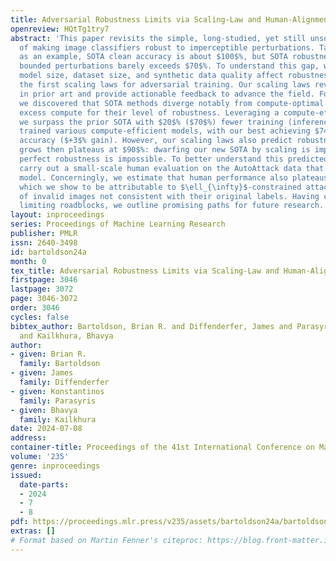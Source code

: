 ```yaml
---
title: Adversarial Robustness Limits via Scaling-Law and Human-Alignment Studies
openreview: HQtTg1try7
abstract: 'This paper revisits the simple, long-studied, yet still unsolved problem
  of making image classifiers robust to imperceptible perturbations. Taking CIFAR10
  as an example, SOTA clean accuracy is about $100$%, but SOTA robustness to $\ell_{\infty}$-norm
  bounded perturbations barely exceeds $70$%. To understand this gap, we analyze how
  model size, dataset size, and synthetic data quality affect robustness by developing
  the first scaling laws for adversarial training. Our scaling laws reveal inefficiencies
  in prior art and provide actionable feedback to advance the field. For instance,
  we discovered that SOTA methods diverge notably from compute-optimal setups, using
  excess compute for their level of robustness. Leveraging a compute-efficient setup,
  we surpass the prior SOTA with $20$% ($70$%) fewer training (inference) FLOPs. We
  trained various compute-efficient models, with our best achieving $74$% AutoAttack
  accuracy ($+3$% gain). However, our scaling laws also predict robustness slowly
  grows then plateaus at $90$%: dwarfing our new SOTA by scaling is impractical, and
  perfect robustness is impossible. To better understand this predicted limit, we
  carry out a small-scale human evaluation on the AutoAttack data that fools our top-performing
  model. Concerningly, we estimate that human performance also plateaus near $90$%,
  which we show to be attributable to $\ell_{\infty}$-constrained attacks’ generation
  of invalid images not consistent with their original labels. Having characterized
  limiting roadblocks, we outline promising paths for future research.'
layout: inproceedings
series: Proceedings of Machine Learning Research
publisher: PMLR
issn: 2640-3498
id: bartoldson24a
month: 0
tex_title: Adversarial Robustness Limits via Scaling-Law and Human-Alignment Studies
firstpage: 3046
lastpage: 3072
page: 3046-3072
order: 3046
cycles: false
bibtex_author: Bartoldson, Brian R. and Diffenderfer, James and Parasyris, Konstantinos
  and Kailkhura, Bhavya
author:
- given: Brian R.
  family: Bartoldson
- given: James
  family: Diffenderfer
- given: Konstantinos
  family: Parasyris
- given: Bhavya
  family: Kailkhura
date: 2024-07-08
address:
container-title: Proceedings of the 41st International Conference on Machine Learning
volume: '235'
genre: inproceedings
issued:
  date-parts:
  - 2024
  - 7
  - 8
pdf: https://proceedings.mlr.press/v235/assets/bartoldson24a/bartoldson24a.pdf
extras: []
# Format based on Martin Fenner's citeproc: https://blog.front-matter.io/posts/citeproc-yaml-for-bibliographies/
---
```


